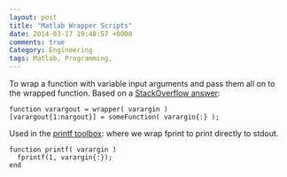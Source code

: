 ```yaml
---
layout: post
title: "Matlab Wrapper Scripts"
date: 2014-03-17 19:48:57 +0000
comments: true
Category: Engineering
tags: Matlab, Programming,
---
```


To wrap a function with variable input arguments and pass them all on to the wrapped function.
Based on a [StackOverflow answer](http://stackoverflow.com/questions/4895556/how-to-wrap-a-function-using-varargin-and-varargout):

    function varargout = wrapper( varargin )
    [varargout{1:nargout}] = someFunction( varargin{:} ); 

Used in the [printf toolbox][]: where we wrap fprint to print directly to stdout.

    function printf( varargin )
      fprintf(1, varargin{:}); 
    end

[printf toolbox]: https://github.com/Matlab-Toolbox/printf
